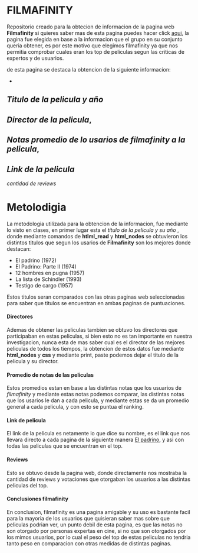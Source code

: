 
# FILMAFINITY

Repositorio creado para la obtecion de informacion de la pagina web **Filmafinity** si quieres saber mas de esta pagina puedes hacer click [aqui](https://www.filmaffinity.com/cl/topgen.php?genre=&fromyear=&toyear=&country=&nodoc&notvse "aqui"), la pagina fue elegida en base a la informacion que el grupo en su conjunto queria obtener, es por este motivo que elegimos filmafinity ya que nos permitia comprobar cuales eran los top de peliculas segun las criticas de expertos y de usuarios.

de esta pagina  se destaca la obtencion de la siguiente informacion:

- 
*Titulo de la pelicula y año*
- 
*Director de la pelicula*,
- 
*Notas promedio de lo usarios de filmafinity a la pelicula*,
- 
*Link de la pelicula* 
- 
*cantidad de reviews*

# Metolodigia
La metodologia utilizada para la obtencion de la informacion, fue mediante lo visto en clases, en primer lugar esta el *titulo de la pelicula y su año* , donde mediante comandos de **htlml_read** y **html_nodes**  se obtuvieron los distintos titulos que segun los usarios de **Filmafinity** son los mejores donde destacan:

-  El padrino  (1972)   
- El Padrino: Parte II  (1974)
- 12 hombres en pugna  (1957)  
- La lista de Schindler  (1993)   
- Testigo de cargo  (1957) 

Estos titulos seran comparados con las otras paginas web seleccionadas para saber que titulos se encuentran en ambas paginas de puntuaciones.

#### Directores
Ademas de obtener las peliculas tambien se obtuvo los directores que participaban en estas peliculas, si bien esto no es tan importante en nuestra investigacion, nunca esta de mas saber cual es el director de las mejores peliculas de todos los tiempos, la obtencion de estos datos fue mediante **html_nodes** y **css** y mediante print, paste podemos dejar el titulo de la pelicula y su director.

#### Promedio de notas de las peliculas
Estos promedios estan en base a las distintas notas que los usuarios de *filmafinity*  y mediante estas notas podemos comparar, las distintas notas que los usarios le dan a cada pelicula, y mediante estas se da un promedio general a cada pelicula, y con esto se puntua el ranking.


#### Link de pelicula
El link de la pelicula es netamente lo que dice su nombre, es el link que nos llevara directo a cada pagina de la siguiente manera [El padrino](https://www.filmaffinity.com/cl/film809297.html "El padrino"), y asi con todas las peliculas que se encuentran en el top.

#### Reviews
Esto se obtuvo desde la pagina web, donde directamente nos mostraba la cantidad de reviews y votaciones que otorgaban los usuarios a las distintas peliculas del top.

#### Conclusiones filmafinity
En conclusion, filmafinity es una pagina amigable y su uso es bastante facil para la mayoria de los usuarios que quisieran saber mas sobre que peliculas podrian ver, un punto debil de esta pagina, es que las notas no son otorgado por personas expertas en cine, si no que son otorgados por los mimos usuarios, por lo cual el peso del top de estas peliculas no tendria tanto peso en comparacion con otras medidas de distintas paginas.








